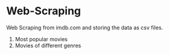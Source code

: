 # Web-Scraping
Web Scraping from imdb.com and storing the data as csv files.

1. Most popular movies
1. Movies of different genres
